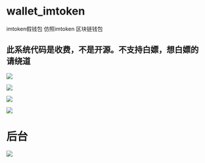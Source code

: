 # wallet_imtoken
imtoken假钱包 仿照imtoken 区块链钱包

## 此系统代码是收费，不是开源。不支持白嫖，想白嫖的请绕道


![](https://www.showdoc.com.cn/server/api/attachment/visitFile?sign=6faf0cde8b911b2099744aebbb82d212)

![](https://www.showdoc.com.cn/server/api/attachment/visitFile?sign=ce1a9821e8ea9fa341a05973881bb8ff)

![](https://www.showdoc.com.cn/server/api/attachment/visitFile?sign=0bd0c7e955620836db6c5c8ede291f50)

![](https://www.showdoc.com.cn/server/api/attachment/visitFile?sign=59d09e1c6649d88d857d1a2e843182c0)

# 后台

![](https://www.showdoc.com.cn/server/api/attachment/visitFile?sign=c90a4d81f39cea4dddda7196c46a38a2)
